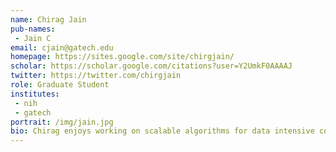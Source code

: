 ```yaml
---
name: Chirag Jain
pub-names:
 - Jain C
email: cjain@gatech.edu
homepage: https://sites.google.com/site/chirgjain/
scholar: https://scholar.google.com/citations?user=Y2UmkF0AAAAJ
twitter: https://twitter.com/chirgjain
role: Graduate Student
institutes:
 - nih
 - gatech
portrait: /img/jain.jpg
bio: Chirag enjoys working on scalable algorithms for data intensive computational problems in genomics. He completed his bachelor's degree in computer science from the Indian Institute of Technology Delhi and joined the Georgia Tech PhD program in fall 2014, where he is advised by Srinivas Aluru. He also holds a volunteer research position with the Genome Informatics Section.
---
```

